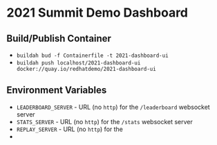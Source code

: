 # 2021 Summit Demo Dashboard

## Build/Publish Container

* `buildah bud -f Containerfile -t 2021-dashboard-ui`
* `buildah push localhost/2021-dashboard-ui docker://quay.io/redhatdemo/2021-dashboard-ui`

## Environment Variables

* `LEADERBOARD_SERVER` - URL (no `http`) for the `/leaderboard` websocket server
* `STATS_SERVER` - URL (no `http`) for the `/stats` websocket server
* `REPLAY_SERVER` - URL (no `http`) for the 
*